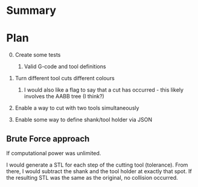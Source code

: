 # Summary



# Plan
0.  Create some tests 
    1.  Valid G-code and tool definitions

1.  Turn different tool cuts different colours
    1.  I would also like a flag to say that a cut has occurred - this likely involves the AABB tree (I think?)

2.  Enable a way to cut with two tools simultaneously
3.  Enable some way to define shank/tool holder via JSON


## Brute Force approach
If computational power was unlimited.

I would generate a STL for each step of the cutting tool (tolerance).  From there, I would subtract the shank and the tool holder at exactly that spot.  If the resulting STL was the same as the original, no collision occurred.
